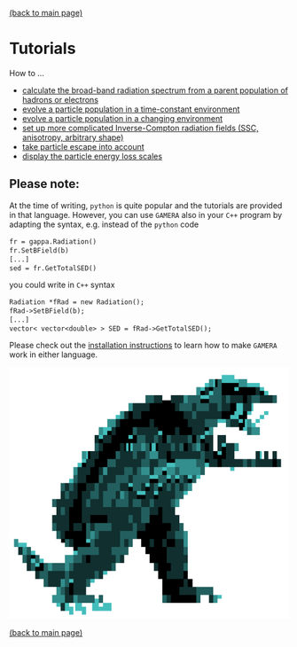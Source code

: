 [(back to main page)](main_page.md)

Tutorials
=========


How to ...

- [calculate the broad-band radiation spectrum from a parent population of hadrons or electrons](radiation_modeling.md)
- [evolve a particle population in a time-constant environment](time_independent_modeling.md)
- [evolve a particle population in a changing environment](time_dependent_modeling.md)
- [set up more complicated Inverse-Compton radiation fields (SSC, anisotropy, arbitrary shape)](inverse_compton.md)
- [take particle escape into account](particle_escape.md)
- [display the particle energy loss scales](energy_loss.md)


Please note:
------------
 
At the time of writing, `python` is quite popular and the tutorials are provided in that 
language. However, you can use `GAMERA` also in your `C++` program by adapting 
the syntax, e.g. instead of the `python` code
```
fr = gappa.Radiation()
fr.SetBField(b)
[...]
sed = fr.GetTotalSED()
```
you could write in `C++` syntax
```
Radiation *fRad = new Radiation();
fRad->SetBField(b);
[...]
vector< vector<double> > SED = fRad->GetTotalSED();
```
Please check out the [installation instructions](download_installation.md) to learn how to make `GAMERA` work
in either language.

![GAMERA](GAMERA.png) 

[(back to main page)](main_page.md)
